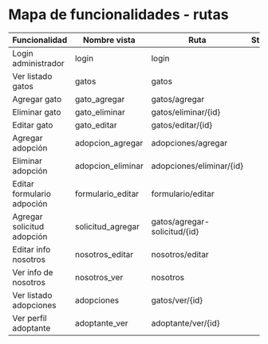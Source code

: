 # Mapa de funcionalidades - rutas

| Funcionalidad              | Nombre vista      | Ruta                         | Status   |
|----------------------------|-------------------|------------------------------|----------|
| Login administrador        | login             | login                        |          |
| Ver listado gatos          | gatos             | gatos                        |          |
| Agregar gato               | gato_agregar      | gatos/agregar                |          |
| Eliminar gato              | gato_eliminar     | gatos/eliminar/{id}          |          |
| Editar gato                | gato_editar       | gatos/editar/{id}            |          |
| Agregar adopción           | adopcion_agregar  | adopciones/agregar           |          |
| Eliminar adopción          | adopcion_eliminar | adopciones/eliminar/{id}     |          |
| Editar formulario adpoción | formulario_editar | formulario/editar            |          |
| Agregar solicitud adopción | solicitud_agregar | gatos/agregar-solicitud/{id} |          |
| Editar info nosotros       | nosotros_editar   | nosotros/editar              |          |
| Ver info de nosotros       | nosotros_ver      | nosotros                     |          |
| Ver listado adopciones     | adopciones        | gatos/ver/{id}               |          |
| Ver perfil adoptante       | adoptante_ver     | adoptante/ver/{id}           |          |
